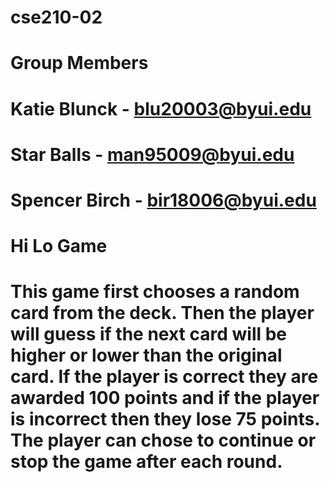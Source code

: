 # cse210-02

# Group Members

# Katie Blunck - blu20003@byui.edu
# Star Balls - man95009@byui.edu
# Spencer Birch - bir18006@byui.edu



# Hi Lo Game

# This game first chooses a random card from the deck. Then the player will guess if the next card will be higher or lower than the original card. If the player is correct they are awarded 100 points and if the player is incorrect then they lose 75 points. The player can chose to continue or stop the game after each round.
